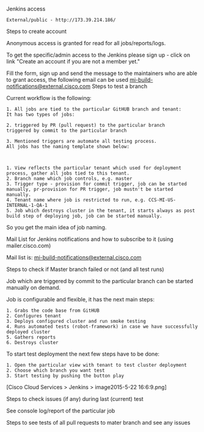Jenkins access

    External/public - http://173.39.214.186/

Steps to create account

Anonymous access is granted for read for all jobs/reports/logs.

To get the specific/admin access to the Jenkins please sign up - click on link "Create an account if you are not a member yet."

Fill the form, sign up and send the message to the maintainers who are able to grant access, the following email can be used mi-build-notifications@external.cisco.com
Steps to test a branch

Current workflow is the following:

    1. All jobs are tied to the particular GitHUB branch and tenant:
    It has two types of jobs:

    2. triggered by PR (pull request) to the particular branch
    triggered by commit to the particular branch

    3. Mentioned triggers are automate all testing process.
    All jobs has the naming template shown below:



    1. View reflects the particular tenant which used for deployment process, gather all jobs tied to this tenant.
    2. Branch name which job controls, e.g. master
    3. Trigger type - provision for commit trigger, job can be started manually, pr-provision for PR trigger, job mustn't be started manually.
    4. Tenant name where job is restricted to run, e.g. CCS-MI-US-INTERNAL-1-QA-1
    5. Job which destroys cluster in the tenant, it starts always as post build step of deploying job, job can be started manually.

  So you get the main idea of job naming.

Mail List for Jenkins notifications and how to subscribe to it (using mailer.cisco.com) 

  Mail list is: mi-build-notifications@external.cisco.com

Steps to check if Master branch failed or not (and all test runs)

  Job which are triggered by commit to the particular branch can be started manually on demand.

  Job is configurable and flexible, it has the next main steps:

    1. Grabs the code base from GitHUB
    2. Configures tenant
    3. Deploys configured cluster and run smoke testing
    4. Runs automated tests (robot-framework) in case we have successfully deployed cluster
    5. Gathers reports
    6. Destroys cluster

To start test deployment the next few steps have to be done:

    1. Open the particular view with tenant to test cluster deployment
    2. Choose which branch you want test
    3. Start testing by pushing the button play

[Cisco Cloud Services > Jenkins > image2015-5-22 16:6:9.png]

Steps to check issues (if any) during last (current) test
  
  See console log/report of the particular job

Steps to see tests of all pull requests to mater branch and see any issues

